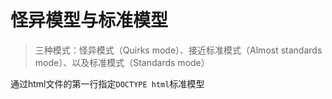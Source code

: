 # 怪异模型与标准模型

> 三种模式：怪异模式（Quirks mode）、接近标准模式（Almost standards mode）、以及标准模式（Standards mode）

通过html文件的第一行指定`DOCTYPE html`标准模型


